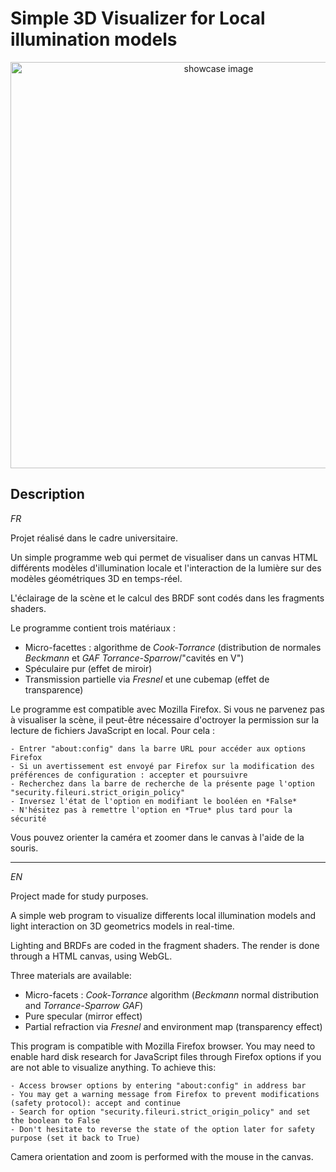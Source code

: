 # Simple 3D Visualizer for Local illumination models

<p align=center>
  <img src="https://github.com/JinFrx/pf-simple-3d-visualizer/blob/master/repo_showcase.PNG" alt="showcase image" style="width: 650px; max-width: 100%; height: auto" title="Click to enlarge picture" />
</p>

## Description

*FR*

Projet réalisé dans le cadre universitaire.

Un simple programme web qui permet de visualiser dans un canvas HTML différents modèles d'illumination locale et l'interaction de la lumière sur des modèles géométriques 3D en temps-réel.

L'éclairage de la scène et le calcul des BRDF sont codés dans les fragments shaders.

Le programme contient trois matériaux :

- Micro-facettes : algorithme de *Cook-Torrance* (distribution de normales *Beckmann* et *GAF Torrance-Sparrow*/"cavités en V")
- Spéculaire pur (effet de miroir)
- Transmission partielle via *Fresnel* et une cubemap (effet de transparence)

Le programme est compatible avec Mozilla Firefox.
Si vous ne parvenez pas à visualiser la scène, il peut-être nécessaire d'octroyer la permission sur la lecture de fichiers JavaScript en local.
Pour cela :

```
- Entrer "about:config" dans la barre URL pour accéder aux options Firefox
- Si un avertissement est envoyé par Firefox sur la modification des préférences de configuration : accepter et poursuivre
- Recherchez dans la barre de recherche de la présente page l'option "security.fileuri.strict_origin_policy"
- Inversez l'état de l'option en modifiant le booléen en *False*
- N'hésitez pas à remettre l'option en *True* plus tard pour la sécurité
```

Vous pouvez orienter la caméra et zoomer dans le canvas à l'aide de la souris.

---

*EN*

Project made for study purposes.

A simple web program to visualize differents local illumination models and light interaction on 3D geometrics models in real-time.

Lighting and BRDFs are coded in the fragment shaders.
The render is done through a HTML canvas, using WebGL.

Three materials are available:

- Micro-facets : *Cook-Torrance* algorithm (*Beckmann* normal distribution and *Torrance-Sparrow GAF*)
- Pure specular (mirror effect)
- Partial refraction via *Fresnel* and environment map (transparency effect)

This program is compatible with Mozilla Firefox browser.
You may need to enable hard disk research for JavaScript files through Firefox options if you are not able to visualize anything.
To achieve this:

```
- Access browser options by entering "about:config" in address bar
- You may get a warning message from Firefox to prevent modifications (safety protocol): accept and continue
- Search for option "security.fileuri.strict_origin_policy" and set the boolean to False
- Don't hesitate to reverse the state of the option later for safety purpose (set it back to True)
```

Camera orientation and zoom is performed with the mouse in the canvas.

<!-- OLD DESCRIPTION
The main goal of this university project (2021) was to implement simple reflectance models via shaders for photorealistic rendering purpose.
Three aspects where approached:
- The interaction of light on a 3D model
- The Cook-Torrance model, with Beckmann Normal Distribution and Torrance-Sparrow GAF
- The reflections and refractions on a 3D model, computed with an environment map (cubemap)

The program is compatible with Mozilla Firefox. You may need to enable hard disk research for JS files through Firefox options:

```
- access to browser options with "about:config" in address bar
- search for "security.fileuri.strict_origin_policy" and reverse the state of the boolean (set it to False)
```
-->
